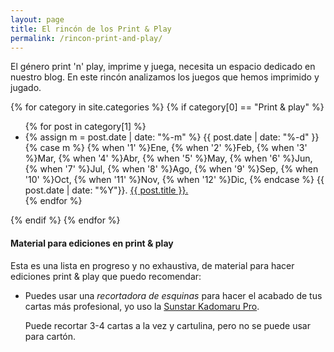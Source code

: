 ```yaml
---
layout: page
title: El rincón de los Print & Play
permalink: /rincon-print-and-play/
---
```


El género print 'n' play, imprime y juega, necesita un espacio dedicado en
nuestro blog. En este rincón analizamos los juegos que hemos imprimido y jugado.

{% for category in site.categories %}
{% if category[0] == "Print & play" %}
<ul>
{% for post in category[1] %}
<li>
    {% assign m = post.date | date: "%-m" %}
    {{ post.date | date: "%-d" }}
    {% case m %}
    {% when '1' %}Ene,
    {% when '2' %}Feb,
    {% when '3' %}Mar,
    {% when '4' %}Abr,
    {% when '5' %}May,
    {% when '6' %}Jun,
    {% when '7' %}Jul,
    {% when '8' %}Ago,
    {% when '9' %}Sep,
    {% when '10' %}Oct,
    {% when '11' %}Nov,
    {% when '12' %}Dic,
    {% endcase %}
    {{ post.date | date: "%Y"}}. <a href="{{ post.url }}">{{ post.title }}.</a>
</li>
{% endfor %}
</ul>
{% endif %}
{% endfor %}

#### Material para ediciones en print & play

Esta es una lista en progreso y no exhaustiva, de material para hacer ediciones
print & play que puedo recomendar:

* Puedes usar una *recortadora de esquinas* para hacer el acabado de tus cartas
  más profesional, yo uso la [Sunstar Kadomaru Pro](https://amzn.to/2JJjmti).

  Puede recortar 3-4 cartas a la vez y cartulina, pero no se puede usar para
  cartón.

